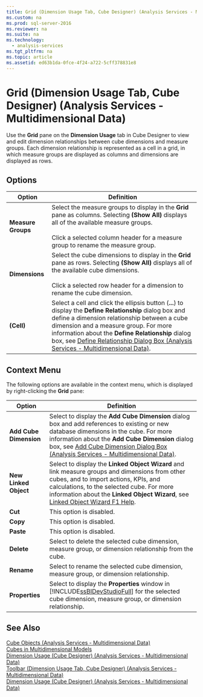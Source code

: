 ```yaml
---
title: Grid (Dimension Usage Tab, Cube Designer) (Analysis Services - Multidimensional Data)
ms.custom: na
ms.prod: sql-server-2016
ms.reviewer: na
ms.suite: na
ms.technology: 
  - analysis-services
ms.tgt_pltfrm: na
ms.topic: article
ms.assetid: ed63b1da-0fce-4f24-a722-5cff378831e8
---
```

# Grid (Dimension Usage Tab, Cube Designer) (Analysis Services - Multidimensional Data)
  Use the **Grid** pane on the **Dimension Usage** tab in Cube Designer to view and edit dimension relationships between cube dimensions and measure groups. Each dimension relationship is represented as a cell in a grid, in which measure groups are displayed as columns and dimensions are displayed as rows.  
  
## Options  
  
|Option|Definition|  
|------------|----------------|  
|**Measure Groups**|Select the measure groups to display in the **Grid** pane as columns. Selecting **\(Show All\)** displays all of the available measure groups.<br /><br /> Click a selected column header for a measure group to rename the measure group.|  
|**Dimensions**|Select the cube dimensions to display in the **Grid** pane as rows. Selecting **\(Show All\)** displays all of the available cube dimensions.<br /><br /> Click a selected row header for a dimension to rename the cube dimension.|  
|**\(Cell\)**|Select a cell and click the ellipsis button \(**...**\) to display the **Define Relationship** dialog box and define a dimension relationship between a cube dimension and a measure group. For more information about the **Define Relationship** dialog box, see [Define Relationship Dialog Box &#40;Analysis Services - Multidimensional Data&#41;](../../Topics/TopicNameNotContainA/Define-Relationship-Dialog-Box--Analysis-Services---Multidimensional-Data-.md).|  
  
## Context Menu  
 The following options are available in the context menu, which is displayed by right\-clicking the **Grid** pane:  
  
|Option|Definition|  
|------------|----------------|  
|**Add Cube Dimension**|Select to display the **Add Cube Dimension** dialog box and add references to existing or new database dimensions in the cube. For more information about the **Add Cube Dimension** dialog box, see [Add Cube Dimension Dialog Box &#40;Analysis Services - Multidimensional Data&#41;](../../Topics/TopicNameNotContainA/Add-Cube-Dimension-Dialog-Box--Analysis-Services---Multidimensional-Data-.md).|  
|**New Linked Object**|Select to display the **Linked Object Wizard** and link measure groups and dimensions from other cubes, and to import actions, KPIs, and calculations, to the selected cube. For more information about the **Linked Object Wizard**, see [Linked Object Wizard F1 Help](../../Topics/TopicNameNotContainA/Linked-Object-Wizard-F1-Help.md).|  
|**Cut**|This option is disabled.|  
|**Copy**|This option is disabled.|  
|**Paste**|This option is disabled.|  
|**Delete**|Select to delete the selected cube dimension, measure group, or dimension relationship from the cube.|  
|**Rename**|Select to rename the selected cube dimension, measure group, or dimension relationship.|  
|**Properties**|Select to display the **Properties** window in [!INCLUDE[ssBIDevStudioFull](../../Token/Other/ssBIDevStudioFull_md.md)] for the selected cube dimension, measure group, or dimension relationship.|  
  
## See Also  
 [Cube Objects &#40;Analysis Services - Multidimensional Data&#41;](../Topic/Cube%20Objects%20\(Analysis%20Services%20-%20Multidimensional%20Data\).md)   
 [Cubes in Multidimensional Models](../../Topics/TopicNameNotContainA/Cubes-in-Multidimensional-Models.md)   
 [Dimension Usage &#40;Cube Designer&#41; &#40;Analysis Services - Multidimensional Data&#41;](../../Topics/TopicNameNotContainA/Dimension-Usage--Cube-Designer---Analysis-Services---Multidimensional-Data-.md)   
 [Toolbar &#40;Dimension Usage Tab, Cube Designer&#41; &#40;Analysis Services - Multidimensional Data&#41;](../../Topics/TopicNameNotContainA/Toolbar--Dimension-Usage-Tab,-Cube-Designer---Analysis-Services---Multidimensional-Data-.md)   
 [Dimension Usage &#40;Cube Designer&#41; &#40;Analysis Services - Multidimensional Data&#41;](../../Topics/TopicNameNotContainA/Dimension-Usage--Cube-Designer---Analysis-Services---Multidimensional-Data-.md)  
  
  